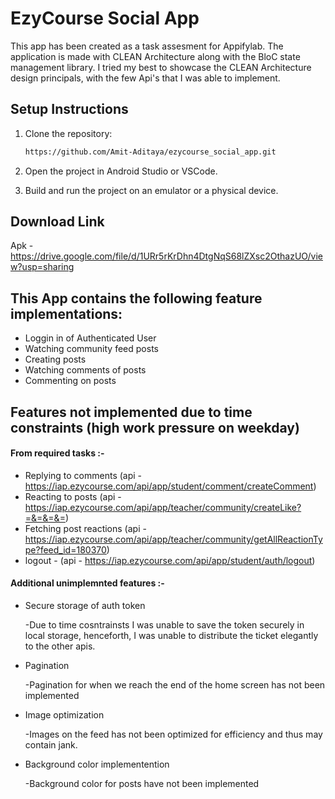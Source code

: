 # EzyCourse Social App

This app has been created as a task assesment for Appifylab. The application is made with CLEAN Architecture along with the BloC state management library. I tried my best to showcase the CLEAN Architecture design principals, with the few Api's that I was able to implement.

## Setup Instructions

1. Clone the repository:
   ```bash
   https://github.com/Amit-Aditaya/ezycourse_social_app.git

2. Open the project in Android Studio or VSCode.

3. Build and run the project on an emulator or a physical device.

## Download Link

Apk - https://drive.google.com/file/d/1URr5rKrDhn4DtgNqS68lZXsc2OthazUO/view?usp=sharing

## This App contains the following feature implementations:

- Loggin in of Authenticated User
- Watching community feed posts
- Creating posts
- Watching comments of posts 
- Commenting on posts

## Features not implemented due to time constraints (high work pressure on weekday)

#### From required tasks :-

- Replying to comments (api - https://iap.ezycourse.com/api/app/student/comment/createComment)   
- Reacting to posts (api - https://iap.ezycourse.com/api/app/teacher/community/createLike?=&=&=&=)
- Fetching post reactions (api - https://iap.ezycourse.com/api/app/teacher/community/getAllReactionType?feed_id=180370)
- logout - (api - https://iap.ezycourse.com/api/app/student/auth/logout)

#### Additional unimplemnted features :-

- Secure storage of auth token

  -Due to time cosntrainsts I was unable to save the token securely in local storage, henceforth, I was unable to distribute the ticket elegantly to the other apis.

- Pagination

  -Pagination for when we reach the end of the home screen has not been implemented

- Image optimization

  -Images on the feed has not been optimized for efficiency and thus may contain jank.

- Background color implementention

  -Background color for posts have not been implemented


